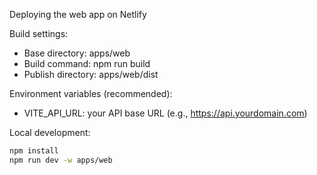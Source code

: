 Deploying the web app on Netlify

Build settings:
- Base directory: apps/web
- Build command: npm run build
- Publish directory: apps/web/dist

Environment variables (recommended):
- VITE_API_URL: your API base URL (e.g., https://api.yourdomain.com)

Local development:
```bash
npm install
npm run dev -w apps/web
```


